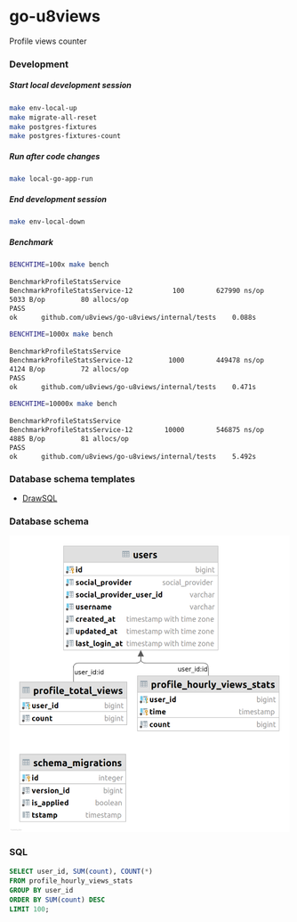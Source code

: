 # go-u8views

Profile views counter

### Development

##### Start local development session
```bash
make env-local-up
make migrate-all-reset
make postgres-fixtures
make postgres-fixtures-count
```

##### Run after code changes
```bash
make local-go-app-run
```

##### End development session
```bash
make env-local-down
```

##### Benchmark
```bash
BENCHTIME=100x make bench
```
```text
BenchmarkProfileStatsService
BenchmarkProfileStatsService-12    	     100	    627990 ns/op	    5033 B/op	      80 allocs/op
PASS
ok  	github.com/u8views/go-u8views/internal/tests	0.088s
```
```bash
BENCHTIME=1000x make bench
```
```text
BenchmarkProfileStatsService
BenchmarkProfileStatsService-12    	    1000	    449478 ns/op	    4124 B/op	      72 allocs/op
PASS
ok  	github.com/u8views/go-u8views/internal/tests	0.471s
```
```bash
BENCHTIME=10000x make bench
```
```text
BenchmarkProfileStatsService
BenchmarkProfileStatsService-12    	   10000	    546875 ns/op	    4885 B/op	      81 allocs/op
PASS
ok  	github.com/u8views/go-u8views/internal/tests	5.492s
```

### Database schema templates
* [DrawSQL](https://drawsql.app/templates)

### Database schema
![Database schema](https://github.com/u8views/go-u8views/blob/main/database-schema/v001.png?raw=true)

### SQL
```sql
SELECT user_id, SUM(count), COUNT(*)
FROM profile_hourly_views_stats
GROUP BY user_id
ORDER BY SUM(count) DESC
LIMIT 100;
```